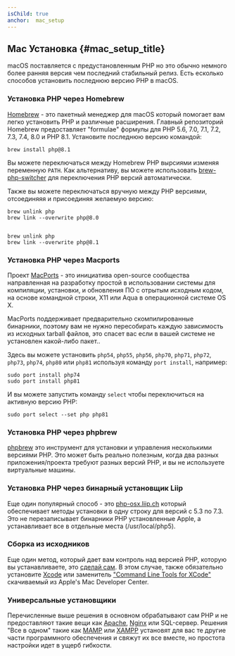 ```yaml
---
isChild: true
anchor:  mac_setup
---
```


## Mac Установка {#mac_setup_title}

macOS поставляется с предустановленным PHP но это обычно немного более ранняя версия чем последний стабильный релиз. Есть есколько способов установить последнюю версию PHP в macOS.

### Установка PHP через Homebrew

[Homebrew] - это пакетный менеджер для macOS который помогает вам легко установить PHP и различные расширения. Главный репозиторий Homebrew предоставляет "formulae" формулы для PHP 5.6, 7.0, 7.1, 7.2, 7.3, 7.4, 8.0 и PHP 8.1. Установите последнюю версию командой:

    brew install php@8.1

Вы можете переключаться между Homebrew PHP вырсиями изменяя переменную `PATH`. Как альтернативу, вы можете использовать [brew-php-switcher][brew-php-switcher] для переключения PHP версий автоматически.

Также вы можете переключаться вручную между PHP версиями, отсоединяяя и присоединяя желаемую версию:

    brew unlink php
    brew link --overwrite php@8.0


    brew unlink php
    brew link --overwrite php@8.1

### Установка PHP через Macports

Проект [MacPorts] - это инициатива open-source сообщества направленная на разработку
простой в использовании системы для компиляции, установки, и обновления ПО с отрытым исходным кодом,
на основе командной строки, X11 или Aqua в операционной системе OS X.

MacPorts поддерживает предварительно скомпилированные бинарники, поэтому вам не нужно пересобирать каждую
зависимость из исходных tarball файлов, это спасет вас если в вашей системе не установлен какой-либо пакет..

Здесь вы можете установить `php54`, `php55`, `php56`, `php70`, `php71`, `php72`, `php73`, `php74`, `php80` или `php81` используя команду `port install`, например:

    sudo port install php74
    sudo port install php81

И вы можете запустить команду `select` чтобы переключиться на активную версию PHP:

    sudo port select --set php php81

### Установка PHP через phpbrew

[phpbrew] это инструмент для установки и управления несколькими версиями PHP. Это может быть реально полезным, когда два разных
приложения/проекта требуют разных версий PHP, и вы не используете виртуальные машины.

### Установка PHP через бинарный установщик Liip

Еще один популярный способ - это [php-osx.liip.ch] который обеспечивает методы установки в одну строку для версий с 5.3 по 7.3.
Это не перезаписывает бинарники PHP установленные Apple, а устанавливает все в отдельные места (/usr/local/php5).

### Сборка из исходников

Еще один метод, который дает вам контроль над версией PHP, которую вы устанавливаете, это [сделай сам][mac-compile].
В этом случае, также обязательно установите [Xcode][xcode-gcc-substitution] или заменитель
["Command Line Tools for XCode"] скачиваемый из Apple's Mac Developer Center.

### Универсальные установщики

Перечисленные выше решения в основном обрабатывают сам PHP и не предоставляют такие вещи как [Apache][apache], [Nginx][nginx] или SQL-сервер.
Решения "Все в одном" такие как [MAMP][mamp-downloads] или [XAMPP][xampp] установят для вас те другие части  программного обеспечения
и свяжут их все вместе, но простота настройки идет в ущерб гибкости.

[Homebrew]: https://brew.sh/
[Homebrew PHP]: https://github.com/Homebrew/homebrew-php#installation
[MacPorts]: https://www.macports.org/install.php
[phpbrew]: https://github.com/phpbrew/phpbrew
[php-osx.liip.ch]: https://php-osx.liip.ch/
[mac-compile]: https://secure.php.net/install.macosx.compile
[xcode-gcc-substitution]: https://github.com/kennethreitz/osx-gcc-installer
["Command Line Tools for XCode"]: https://developer.apple.com/downloads
[apache]: https://httpd.apache.org/
[nginx]: https://www.nginx.com/
[mamp-downloads]: https://www.mamp.info/en/downloads/
[xampp]: https://www.apachefriends.org/index.html
[brew-php-switcher]: https://github.com/philcook/brew-php-switcher
